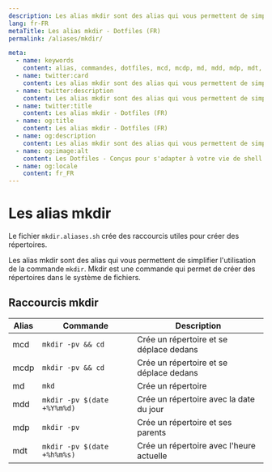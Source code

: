 ```yaml
---
description: Les alias mkdir sont des alias qui vous permettent de simplifier l'utilisation de la commande mkdir. Mkdir est une commande qui permet de créer des répertoires dans le système de fichiers.
lang: fr-FR
metaTitle: Les alias mkdir - Dotfiles (FR)
permalink: /aliases/mkdir/

meta:
  - name: keywords
    content: alias, commandes, dotfiles, mcd, mcdp, md, mdd, mdp, mdt, mkdir, shell
  - name: twitter:card
    content: Les alias mkdir sont des alias qui vous permettent de simplifier l'utilisation de la commande mkdir. Mkdir est une commande qui permet de créer des répertoires dans le système de fichiers.
  - name: twitter:description
    content: Les alias mkdir sont des alias qui vous permettent de simplifier l'utilisation de la commande mkdir. Mkdir est une commande qui permet de créer des répertoires dans le système de fichiers.
  - name: twitter:title
    content: Les alias mkdir - Dotfiles (FR)
  - name: og:title
    content: Les alias mkdir - Dotfiles (FR)
  - name: og:description
    content: Les alias mkdir sont des alias qui vous permettent de simplifier l'utilisation de la commande mkdir. Mkdir est une commande qui permet de créer des répertoires dans le système de fichiers.
  - name: og:image:alt
    content: Les Dotfiles - Conçus pour s'adapter à votre vie de shell
  - name: og:locale
    content: fr_FR
---
```


# Les alias mkdir

Le fichier `mkdir.aliases.sh` crée des raccourcis utiles pour créer des
répertoires.

Les alias mkdir sont des alias qui vous permettent de simplifier l'utilisation
de la commande `mkdir`. Mkdir est une commande qui permet de créer des
répertoires dans le système de fichiers.

## Raccourcis mkdir

| Alias | Commande | Description |
| ----- | ----- | ----- |
| mcd | `mkdir -pv && cd` | Crée un répertoire et se déplace dedans |
| mcdp | `mkdir -pv && cd` | Crée un répertoire et se déplace dedans |
| md | `mkd` | Crée un répertoire |
| mdd | `mkdir -pv $(date +%Y%m%d)` | Crée un répertoire avec la date du jour |
| mdp | `mkdir -pv` | Crée un répertoire et ses parents |
| mdt | `mkdir -pv $(date +%h%m%s)` | Crée un répertoire avec l'heure actuelle |
